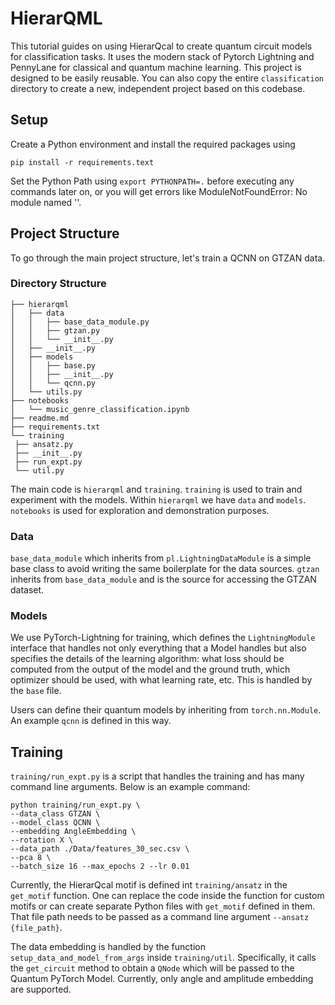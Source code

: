 # HierarQML

This tutorial guides on using HierarQcal to create quantum circuit models for classification tasks. It uses the modern stack of Pytorch Lightning and PennyLane for classical and quantum machine learning. This project is designed to be easily reusable. You can also copy the entire `classification` directory to create a new, independent project based on this codebase.

## Setup

Create a Python environment and install the required packages using

```
pip install -r requirements.text
```

Set the Python Path using `export PYTHONPATH=.` before executing any commands later on, or you will get errors like ModuleNotFoundError: No module named ''.

## Project Structure

To go through the main project structure, let's train a QCNN on GTZAN data.

### Directory Structure

```
├── hierarqml
│   ├── data
│   │   ├── base_data_module.py
│   │   ├── gtzan.py
│   │   └── __init__.py
│   ├── __init__.py
│   ├── models
│   │   ├── base.py
│   │   ├── __init__.py
│   │   └── qcnn.py
│   └── utils.py
├── notebooks
│   └── music_genre_classification.ipynb
├── readme.md
├── requirements.txt
└── training
 ├── ansatz.py
 ├── __init__.py
 ├── run_expt.py
 └── util.py
```

The main code is `hierarqml` and `training`. `training` is used to train and experiment with the models. Within `hierarqml` we have `data` and `models`. `notebooks` is used for exploration and demonstration purposes.

### Data

`base_data_module` which inherits from `pl.LightningDataModule` is a simple base class to avoid writing the same boilerplate for the data sources. `gtzan` inherits from `base_data_module` and is the source for accessing the GTZAN dataset.

### Models

We use PyTorch-Lightning for training, which defines the `LightningModule` interface that handles not only everything that a Model handles but also specifies the details of the learning algorithm: what loss should be computed from the output of the model and the ground truth, which optimizer should be used, with what learning rate, etc. This is handled by the `base` file.

Users can define their quantum models by inheriting from `torch.nn.Module`. An example `qcnn` is defined in this way.

## Training

`training/run_expt.py` is a script that handles the training and has many command line arguments. Below is an example command:

```
python training/run_expt.py \
--data_class GTZAN \
--model_class QCNN \
--embedding AngleEmbedding \
--rotation X \
--data_path ./Data/features_30_sec.csv \
--pca 8 \
--batch_size 16 --max_epochs 2 --lr 0.01
```

Currently, the HierarQcal motif is defined int `training/ansatz` in the `get_motif` function. One can replace the code inside the function for custom motifs or can create separate Python files with `get_motif` defined in them. That file path needs to be passed as a command line argument `--ansatz {file_path}`.

The data embedding is handled by the function `setup_data_and_model_from_args` inside `training/util`. Specifically, it calls the `get_circuit` method to obtain a `QNode` which will be passed to the Quantum PyTorch Model. Currently, only angle and amplitude embedding are supported.